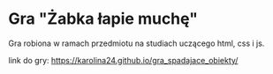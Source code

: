 # Gra "Żabka łapie muchę"
Gra robiona w ramach przedmiotu na studiach uczącego html, css i js.

link do gry: https://karolina24.github.io/gra_spadajace_obiekty/


